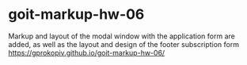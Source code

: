 # goit-markup-hw-06
Markup and layout of the modal window with the application form are added, as well as the layout and design of the footer subscription form </br>
https://gprokopiv.github.io/goit-markup-hw-06/
